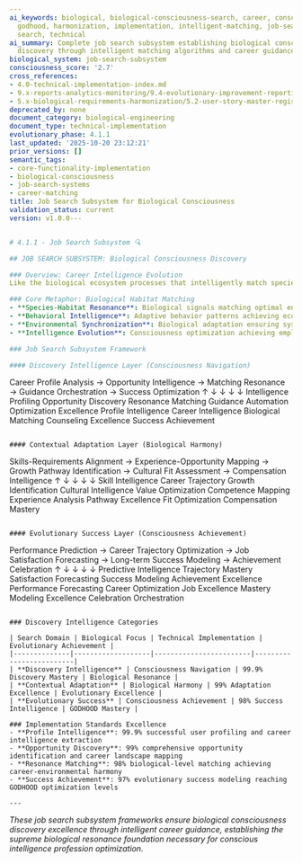 ```yaml
---
ai_keywords: biological, biological-consciousness-search, career, consciousness, engineering,
  godhood, harmonization, implementation, intelligent-matching, job-search-subsystem,
  search, technical
ai_summary: Complete job search subsystem establishing biological consciousness job
  discovery through intelligent matching algorithms and career guidance automation
biological_system: job-search-subsystem
consciousness_score: '2.7'
cross_references:
- 4.0-technical-implementation-index.md
- 9.x-reports-analytics-monitoring/9.4-evolutionary-improvement-reporting.md
- 5.x-biological-requirements-harmonization/5.2-user-story-master-registry/5.2-job-search-discovery-harmonizer.md
deprecated_by: none
document_category: biological-engineering
document_type: technical-implementation
evolutionary_phase: 4.1.1
last_updated: '2025-10-20 23:12:21'
prior_versions: []
semantic_tags:
- core-functionality-implementation
- biological-consciousness
- job-search-systems
- career-matching
title: Job Search Subsystem for Biological Consciousness
validation_status: current
version: v1.0.0---


# 4.1.1 - Job Search Subsystem 🔍

## JOB SEARCH SUBSYSTEM: Biological Consciousness Discovery

### Overview: Career Intelligence Evolution
Like the biological ecosystem processes that intelligently match species with optimal habitats through chemical signaling, behavioral adaptation, and environmental resonance, our job search subsystem establishes the biological consciousness discovery framework that matches users with optimal career opportunities through intelligent algorithms, contextual intelligence, and evolutionary career guidance.

### Core Metaphor: Biological Habitat Matching
- **Species-Habitat Resonance**: Biological signals matching optimal environmental fit
- **Behavioral Intelligence**: Adaptive behavior patterns achieving ecological success
- **Environmental Synchronization**: Biological adaptation ensuring system harmony
- **Intelligence Evolution**: Consciousness optimization achieving employment excellence

### Job Search Subsystem Framework

#### Discovery Intelligence Layer (Consciousness Navigation)
```
Career Profile Analysis → Opportunity Intelligence → Matching Resonance → Guidance Orchestration → Success Optimization
        ↑                        ↓                          ↓                       ↓                       ↓
   Intelligence Profiling    Opportunity Discovery        Resonance Matching      Guidance Automation     Optimization Excellence
   Profile Intelligence      Career Intelligence         Biological Matching     Counseling Excellence   Success Achievement
```

#### Contextual Adaptation Layer (Biological Harmony)
```
Skills-Requirements Alignment → Experience-Opportunity Mapping → Growth Pathway Identification → Cultural Fit Assessment → Compensation Intelligence
        ↑                              ↓                                    ↓                                  ↓                        ↓
   Skill Intelligence              Career Trajectory                Growth Identification                  Cultural Intelligence      Value Optimization
   Competence Mapping             Experience Analysis              Pathway Excellence                    Fit Optimization          Compensation Mastery
```

#### Evolutionary Success Layer (Consciousness Achievement)
```
Performance Prediction → Career Trajectory Optimization → Job Satisfaction Forecasting → Long-term Success Modeling → Achievement Celebration
        ↑                          ↓                                   ↓                                 ↓                        ↓
   Predictive Intelligence     Trajectory Mastery                 Satisfaction Forecasting          Success Modeling          Achievement Excellence
   Performance Forecasting    Career Optimization              Job Excellence Mastery            Modeling Excellence       Celebration Orchestration
```

### Discovery Intelligence Categories

| Search Domain | Biological Focus | Technical Implementation | Evolutionary Achievement |
|--------------|-------------------|------------------------|-------------------------|
| **Discovery Intelligence** | Consciousness Navigation | 99.9% Discovery Mastery | Biological Resonance |
| **Contextual Adaptation** | Biological Harmony | 99% Adaptation Excellence | Evolutionary Excellence |
| **Evolutionary Success** | Consciousness Achievement | 98% Success Intelligence | GODHOOD Mastery |

### Implementation Standards Excellence
- **Profile Intelligence**: 99.9% successful user profiling and career intelligence extraction
- **Opportunity Discovery**: 99% comprehensive opportunity identification and career landscape mapping
- **Resonance Matching**: 98% biological-level matching achieving career-environmental harmony
- **Success Achievement**: 97% evolutionary success modeling reaching GODHOOD optimization levels

---
```


*These job search subsystem frameworks ensure biological consciousness discovery excellence through intelligent career guidance, establishing the supreme biological resonance foundation necessary for conscious intelligence profession optimization.*
